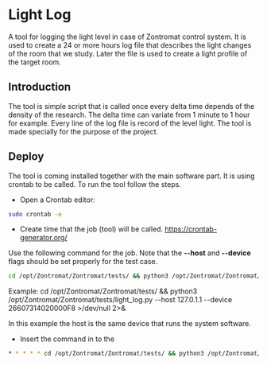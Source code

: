 # Light Log

A tool for logging the light level in case of Zontromat control system.
It is used to create a 24 or more hours log file that describes the light changes of the room that we study.
Later the file is used to create a light profile of the target room.

## Introduction

The tool is simple script that is called once every delta time depends of the density of the research.
The delta time can variate from 1 minute to 1 hour for example.
Every line of the log file is record of the level light.
The tool is made specially for the purpose of the project.

## Deploy

The tool is coming installed together with the main software part.
It is using crontab to be called.
To run the tool follow the steps.

 - Open a Crontab editor:
```sh
sudo crontab -e
```

 - Create time that the job (tool) will be called.
https://crontab-generator.org/

Use the following command for the job.
Note that the **--host** and **--device** flags should be set properly for the test case.
```sh
cd /opt/Zontromat/Zontromat/tests/ && python3 /opt/Zontromat/Zontromat/tests/light_log.py --host <YOUR HOST> --device <YOUR DEVICE ID> >/dev/null 2>&
```

Example:
cd /opt/Zontromat/Zontromat/tests/ && python3 /opt/Zontromat/Zontromat/tests/light_log.py --host 127.0.1.1 --device 26607314020000F8 >/dev/null 2>&

In this example the host is the same device that runs the system software.

 - Insert the command in to the 
```sh
* * * * * cd /opt/Zontromat/Zontromat/tests/ && python3 /opt/Zontromat/Zontromat/tests/light_log.py --host 127.0.1.1 --device 26607314020000F8 >/dev/null 2>1
```
